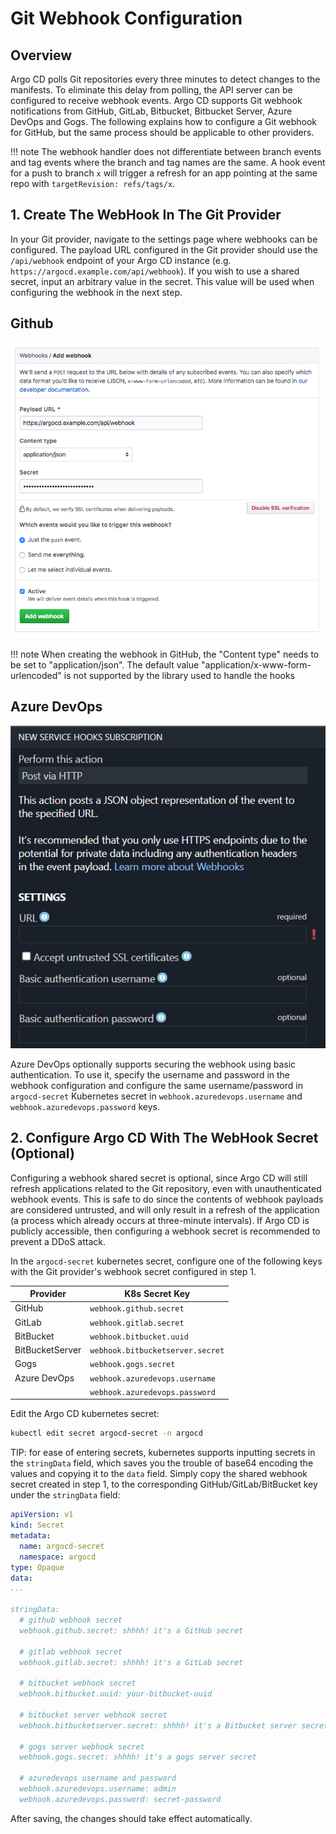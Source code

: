 # Git Webhook Configuration

## Overview

Argo CD polls Git repositories every three minutes to detect changes to the manifests. To eliminate
this delay from polling, the API server can be configured to receive webhook events. Argo CD supports
Git webhook notifications from GitHub, GitLab, Bitbucket, Bitbucket Server, Azure DevOps and Gogs. The following explains how to configure
a Git webhook for GitHub, but the same process should be applicable to other providers.

!!! note
    The webhook handler does not differentiate between branch events and tag events where the branch and tag names are
    the same. A hook event for a push to branch `x` will trigger a refresh for an app pointing at the same repo with
    `targetRevision: refs/tags/x`.

## 1. Create The WebHook In The Git Provider

In your Git provider, navigate to the settings page where webhooks can be configured. The payload
URL configured in the Git provider should use the `/api/webhook` endpoint of your Argo CD instance
(e.g. `https://argocd.example.com/api/webhook`). If you wish to use a shared secret, input an
arbitrary value in the secret. This value will be used when configuring the webhook in the next step.

## Github

![Add Webhook](../assets/webhook-config.png "Add Webhook")

!!! note
    When creating the webhook in GitHub, the "Content type" needs to be set to "application/json". The default value "application/x-www-form-urlencoded" is not supported by the library used to handle the hooks

## Azure DevOps

![Add Webhook](../assets/azure-devops-webhook-config.png "Add Webhook")

Azure DevOps optionally supports securing the webhook using basic authentication. To use it, specify the username and password in the webhook configuration and configure the same username/password in `argocd-secret` Kubernetes secret in
`webhook.azuredevops.username` and `webhook.azuredevops.password` keys.

## 2. Configure Argo CD With The WebHook Secret (Optional)

Configuring a webhook shared secret is optional, since Argo CD will still refresh applications
related to the Git repository, even with unauthenticated webhook events. This is safe to do since
the contents of webhook payloads are considered untrusted, and will only result in a refresh of the
application (a process which already occurs at three-minute intervals). If Argo CD is publicly
accessible, then configuring a webhook secret is recommended to prevent a DDoS attack.

In the `argocd-secret` kubernetes secret, configure one of the following keys with the Git
provider's webhook secret configured in step 1.

| Provider        | K8s Secret Key                   |
|-----------------|----------------------------------|
| GitHub          | `webhook.github.secret`          |
| GitLab          | `webhook.gitlab.secret`          |
| BitBucket       | `webhook.bitbucket.uuid`         |
| BitBucketServer | `webhook.bitbucketserver.secret` |
| Gogs            | `webhook.gogs.secret`            |
| Azure DevOps    | `webhook.azuredevops.username`   |
|                 | `webhook.azuredevops.password`   |

Edit the Argo CD kubernetes secret:

```bash
kubectl edit secret argocd-secret -n argocd
```

TIP: for ease of entering secrets, kubernetes supports inputting secrets in the `stringData` field,
which saves you the trouble of base64 encoding the values and copying it to the `data` field.
Simply copy the shared webhook secret created in step 1, to the corresponding
GitHub/GitLab/BitBucket key under the `stringData` field:

```yaml
apiVersion: v1
kind: Secret
metadata:
  name: argocd-secret
  namespace: argocd
type: Opaque
data:
...

stringData:
  # github webhook secret
  webhook.github.secret: shhhh! it's a GitHub secret

  # gitlab webhook secret
  webhook.gitlab.secret: shhhh! it's a GitLab secret

  # bitbucket webhook secret
  webhook.bitbucket.uuid: your-bitbucket-uuid

  # bitbucket server webhook secret
  webhook.bitbucketserver.secret: shhhh! it's a Bitbucket server secret

  # gogs server webhook secret
  webhook.gogs.secret: shhhh! it's a gogs server secret

  # azuredevops username and password
  webhook.azuredevops.username: admin
  webhook.azuredevops.password: secret-password
```

After saving, the changes should take effect automatically.

